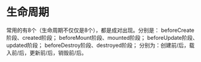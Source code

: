 # 生命周期

常用的有8个（生命周期不仅仅是8个），都是成对出现。分别是： beforeCreate阶段、created阶段； beforeMount阶段、mounted阶段； beforeUpdate阶段、updated阶段； beforeDestroy阶段、destroyed阶段； 分别为：创建前/后，载入前/后，更新前/后，销毁前/后。